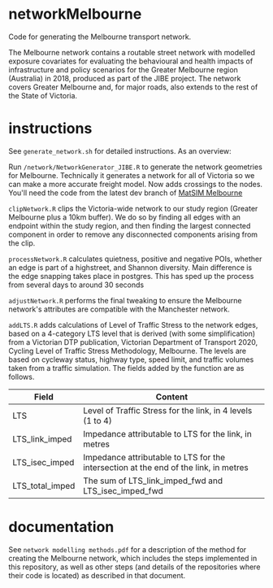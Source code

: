 # networkMelbourne
Code for generating the Melbourne transport network.

The Melbourne network contains a routable street network with modelled exposure covariates for evaluating the behavioural and health impacts of infrastructure and policy scenarios for the Greater Melbourne region (Australia) in 2018, produced as part of the JIBE project. The network covers Greater Melbourne and, for major roads, also extends to the rest of the State of Victoria.

# instructions

See ```generate_network.sh``` for detailed instructions. As an overview:

Run ```/network/NetworkGenerator_JIBE.R``` to generate the network geometries for Melbourne. Technically it generates a network for all of Victoria so we can make a more accurate freight model. Now adds crossings to the nodes. You'll need the code from the latest dev branch of [MatSIM Melbourne](https://github.com/matsim-melbourne/network/tree/dev)

```clipNetwork.R``` clips the Victoria-wide network to our study region (Greater Melbourne plus a 10km buffer). We do so by finding all edges with an endpoint within the study region, and then finding the largest connected component in order to remove any disconnected components arising from the clip.

```processNetwork.R``` calculates quietness, positive and negative POIs, whether an edge is part of a highstreet, and Shannon diversity. Main difference is the edge snapping takes place in postgres. This has sped up the process from several days to around 30 seconds

```adjustNetwork.R``` performs the final tweaking to ensure the Melbourne network's attributes are compatible with the Manchester network.

```addLTS.R``` adds calculations of Level of Traffic Stress to the network edges, based on a 4-category LTS level that is derived (with some simplification) from a Victorian DTP publication, Victorian Department of Transport 2020, Cycling Level of Traffic Stress Methodology, Melbourne.  The levels are based on cycleway status, highway type, speed limit, and traffic volumes taken from a traffic simulation. The fields added by the function are as follows.

| Field              | Content                                                  |
|--------------------|----------------------------------------------------------|
|LTS                 | Level of Traffic Stress for the link, in 4 levels (1 to 4) |
|LTS_link_imped      | Impedance attributable to LTS for the link, in metres    |
|LTS_isec_imped      | Impedance attributable to LTS for the intersection at the end of the link, in metres |
|LTS_total_imped     | The sum of LTS_link_imped_fwd and LTS_isec_imped_fwd     |

# documentation
See ```network modelling methods.pdf``` for a description of the method for creating the Melbourne network, which includes the steps implemented in this repository, as well as other steps (and details of the repositories where their code is located) as described in that document.



